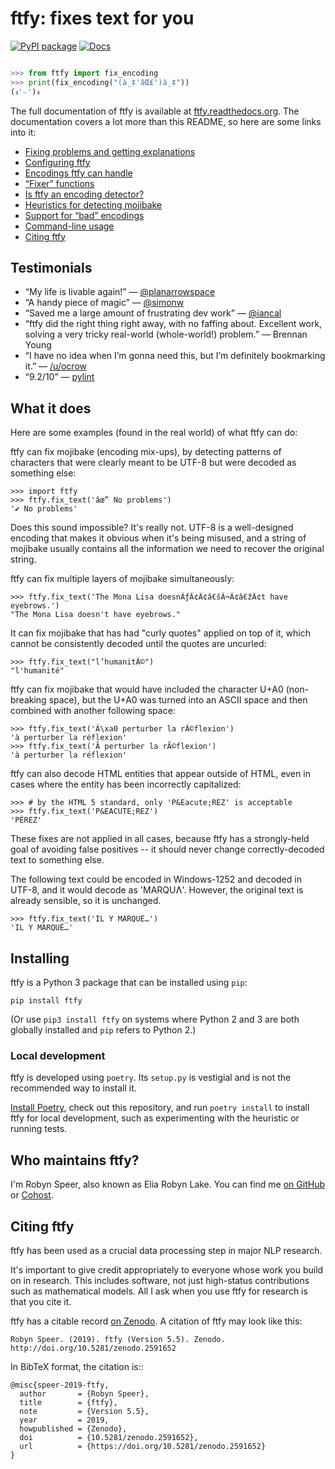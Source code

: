 # ftfy: fixes text for you

[![PyPI package](https://badge.fury.io/py/ftfy.svg)](https://badge.fury.io/py/ftfy)
[![Docs](https://readthedocs.org/projects/ftfy/badge/?version=latest)](https://ftfy.readthedocs.org/en/latest/)

```python

>>> from ftfy import fix_encoding
>>> print(fix_encoding("(à¸‡'âŒ£')à¸‡"))
(ง'⌣')ง

```

The full documentation of ftfy is available at [ftfy.readthedocs.org](https://ftfy.readthedocs.org). The documentation covers a lot more than this README, so here are
some links into it:

- [Fixing problems and getting explanations](https://ftfy.readthedocs.io/en/latest/explain.html)
- [Configuring ftfy](https://ftfy.readthedocs.io/en/latest/config.html)
- [Encodings ftfy can handle](https://ftfy.readthedocs.io/en/latest/encodings.html)
- [“Fixer” functions](https://ftfy.readthedocs.io/en/latest/fixes.html)
- [Is ftfy an encoding detector?](https://ftfy.readthedocs.io/en/latest/detect.html)
- [Heuristics for detecting mojibake](https://ftfy.readthedocs.io/en/latest/heuristic.html)
- [Support for “bad” encodings](https://ftfy.readthedocs.io/en/latest/bad_encodings.html)
- [Command-line usage](https://ftfy.readthedocs.io/en/latest/cli.html)
- [Citing ftfy](https://ftfy.readthedocs.io/en/latest/cite.html)

## Testimonials

- “My life is livable again!”
  — [@planarrowspace](https://twitter.com/planarrowspace)
- “A handy piece of magic”
  — [@simonw](https://twitter.com/simonw)
- “Saved me a large amount of frustrating dev work”
  — [@iancal](https://twitter.com/iancal)
- “ftfy did the right thing right away, with no faffing about. Excellent work, solving a very tricky real-world (whole-world!) problem.”
  — Brennan Young
- “I have no idea when I’m gonna need this, but I’m definitely bookmarking it.”
  — [/u/ocrow](https://reddit.com/u/ocrow)
- “9.2/10”
  — [pylint](https://bitbucket.org/logilab/pylint/)

## What it does

Here are some examples (found in the real world) of what ftfy can do:

ftfy can fix mojibake (encoding mix-ups), by detecting patterns of characters that were clearly meant to be UTF-8 but were decoded as something else:

    >>> import ftfy
    >>> ftfy.fix_text('âœ” No problems')
    '✔ No problems'

Does this sound impossible? It's really not. UTF-8 is a well-designed encoding that makes it obvious when it's being misused, and a string of mojibake usually contains all the information we need to recover the original string.

ftfy can fix multiple layers of mojibake simultaneously:

    >>> ftfy.fix_text('The Mona Lisa doesnÃƒÂ¢Ã¢â€šÂ¬Ã¢â€žÂ¢t have eyebrows.')
    "The Mona Lisa doesn't have eyebrows."

It can fix mojibake that has had "curly quotes" applied on top of it, which cannot be consistently decoded until the quotes are uncurled:

    >>> ftfy.fix_text("l’humanitÃ©")
    "l'humanité"

ftfy can fix mojibake that would have included the character U+A0 (non-breaking space), but the U+A0 was turned into an ASCII space and then combined with another following space:

    >>> ftfy.fix_text('Ã\xa0 perturber la rÃ©flexion')
    'à perturber la réflexion'
    >>> ftfy.fix_text('Ã perturber la rÃ©flexion')
    'à perturber la réflexion'

ftfy can also decode HTML entities that appear outside of HTML, even in cases where the entity has been incorrectly capitalized:

    >>> # by the HTML 5 standard, only 'P&Eacute;REZ' is acceptable
    >>> ftfy.fix_text('P&EACUTE;REZ')
    'PÉREZ'
  
These fixes are not applied in all cases, because ftfy has a strongly-held goal of avoiding false positives -- it should never change correctly-decoded text to something else.

The following text could be encoded in Windows-1252 and decoded in UTF-8, and it would decode as 'MARQUɅ'. However, the original text is already sensible, so it is unchanged.

    >>> ftfy.fix_text('IL Y MARQUÉ…')
    'IL Y MARQUÉ…'

## Installing

ftfy is a Python 3 package that can be installed using `pip`:

    pip install ftfy

(Or use `pip3 install ftfy` on systems where Python 2 and 3 are both globally
installed and `pip` refers to Python 2.)

### Local development

ftfy is developed using `poetry`. Its `setup.py` is vestigial and is not the
recommended way to install it.

[Install Poetry](https://python-poetry.org/docs/master/#installing-with-the-official-installer), check out this repository, and run `poetry install` to install ftfy for local development, such as experimenting with the heuristic or running tests.

## Who maintains ftfy?

I'm Robyn Speer, also known as Elia Robyn Lake. You can find me
[on GitHub](https://github.com/rspeer) or [Cohost](https://cohost.org/arborelia).

## Citing ftfy

ftfy has been used as a crucial data processing step in major NLP research.

It's important to give credit appropriately to everyone whose work you build on
in research. This includes software, not just high-status contributions such as
mathematical models. All I ask when you use ftfy for research is that you cite
it.

ftfy has a citable record [on Zenodo](https://zenodo.org/record/2591652).
A citation of ftfy may look like this:

    Robyn Speer. (2019). ftfy (Version 5.5). Zenodo.
    http://doi.org/10.5281/zenodo.2591652

In BibTeX format, the citation is::

    @misc{speer-2019-ftfy,
      author       = {Robyn Speer},
      title        = {ftfy},
      note         = {Version 5.5},
      year         = 2019,
      howpublished = {Zenodo},
      doi          = {10.5281/zenodo.2591652},
      url          = {https://doi.org/10.5281/zenodo.2591652}
    }
